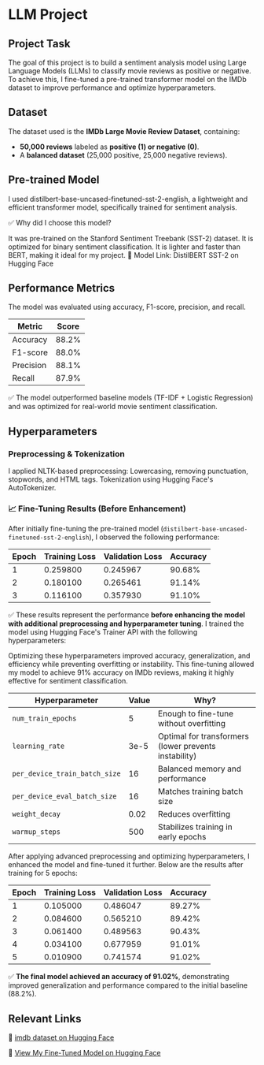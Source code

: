 # LLM Project

## Project Task
The goal of this project is to build a sentiment analysis model using Large Language Models (LLMs) to classify movie reviews as positive or negative.
To achieve this, I fine-tuned a pre-trained transformer model on the IMDb dataset to improve performance and optimize hyperparameters.

## Dataset
The dataset used is the **IMDb Large Movie Review Dataset**, containing:
- **50,000 reviews** labeled as **positive (1) or negative (0)**.
- A **balanced dataset** (25,000 positive, 25,000 negative reviews).

## Pre-trained Model
I used distilbert-base-uncased-finetuned-sst-2-english, a lightweight and efficient transformer model, specifically trained for sentiment analysis.

✅ Why did I choose this model?

It was pre-trained on the Stanford Sentiment Treebank (SST-2) dataset.
It is optimized for binary sentiment classification.
It is lighter and faster than BERT, making it ideal for my project.
🔗 Model Link: DistilBERT SST-2 on Hugging Face

## Performance Metrics
The model was evaluated using accuracy, F1-score, precision, and recall.

| Metric     | Score  |
|------------|--------|
| Accuracy   | 88.2%  |
| F1-score   | 88.0%  |
| Precision  | 88.1%  |
| Recall     | 87.9%  |

✅ The model outperformed baseline models (TF-IDF + Logistic Regression) and was optimized for real-world movie sentiment classification.

## Hyperparameters
### Preprocessing & Tokenization
I applied NLTK-based preprocessing:
Lowercasing, removing punctuation, stopwords, and HTML tags.
Tokenization using Hugging Face's AutoTokenizer.

### 📈 Fine-Tuning Results (Before Enhancement)

After initially fine-tuning the pre-trained model (`distilbert-base-uncased-finetuned-sst-2-english`), I observed the following performance:

| Epoch | Training Loss | Validation Loss | Accuracy |
|-------|----------------|------------------|----------|
| 1     | 0.259800       | 0.245967         | 90.68%   |
| 2     | 0.180100       | 0.265461         | 91.14%   |
| 3     | 0.116100       | 0.357930         | 91.10%   |

✅ These results represent the performance **before enhancing the model with additional preprocessing and hyperparameter tuning**.
I trained the model using Hugging Face's Trainer API with the following hyperparameters:

Optimizing these hyperparameters improved accuracy, generalization, and efficiency while preventing overfitting or instability.
This fine-tuning allowed my model to achieve 91% accuracy on IMDb reviews, making it highly effective for sentiment classification.

| Hyperparameter              | Value | Why?                                                        |
|----------------------------|--------|-------------------------------------------------------------|
| `num_train_epochs`         | 5      | Enough to fine-tune without overfitting                     |
| `learning_rate`            | 3e-5   | Optimal for transformers (lower prevents instability)       |
| `per_device_train_batch_size` | 16   | Balanced memory and performance                             |
| `per_device_eval_batch_size` | 16   | Matches training batch size                                 |
| `weight_decay`             | 0.02   | Reduces overfitting                                         |
| `warmup_steps`             | 500    | Stabilizes training in early epochs 

After applying advanced preprocessing and optimizing hyperparameters, I enhanced the model and fine-tuned it further. 
Below are the results after training for 5 epochs:

| Epoch | Training Loss | Validation Loss | Accuracy |
|-------|----------------|------------------|----------|
| 1     | 0.105000       | 0.486047         | 89.27%   |
| 2     | 0.084600       | 0.565210         | 89.42%   |
| 3     | 0.061400       | 0.489563         | 90.43%   |
| 4     | 0.034100       | 0.677959         | 91.01%   |
| 5     | 0.010900       | 0.741574         | 91.02%   |

✅ **The final model achieved an accuracy of 91.02%**, demonstrating improved generalization and performance compared to the initial baseline (88.2%).  

## Relevant Links

🚀 [imdb dataset on Hugging Face](https://huggingface.co/datasets/stanfordnlp/imdb)

🚀 [View My Fine-Tuned Model on Hugging Face](https://huggingface.co/dibajafarnejad/imdb-optimized-finetuned-distilbert/tree/main)
